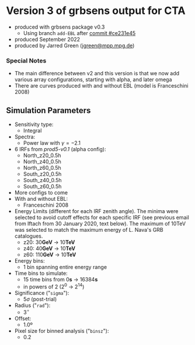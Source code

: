 # Version 3 of grbsens output for CTA

- produced with grbsens package v0.3
  - Using branch `add-EBL` after [commit #ce231e45](https://github.com/astrojarred/grbsens/commit/ce231e454bdc028e6a02e72564707e8ee26875aa)
- produced September 2022
- produced by Jarred Green (jgreen@mpp.mpg.de)

### Special Notes

- The main difference between v2 and this version is that we now add various array configurations, starting with alpha, and later omega
- There are curves produced with and without EBL (model is Franceschini 2008)

## Simulation Parameters

- Sensitivity type:
  - Integral
- Spectra:
  - Power law with $\gamma = -2.1$
- 6 IRFs from _prod5-v0.1_ (alpha config):
  - North_z20_0.5h
  - North_z40_0.5h
  - North_z60_0.5h
  - South_z20_0.5h
  - South_z40_0.5h
  - South_z60_0.5h
- More configs to come
- With and without EBL:
  - Franceschini 2008
- Energy Limits (different for each IRF zenith angle). The minima were selected to avoid cutoff effects for each specific IRF (see previous email from Iftach from 30 January 2020, text below). The maximum of 10TeV was selected to match the maximum energy of L. Nava's GRB catalogues.
  - z20: 30**GeV** -> 10**TeV**
  - z40: 40**GeV** -> 10**TeV**
  - z60: 110**GeV** -> 10**TeV**
- Energy bins:
  - 1 bin spanning entire energy range
- Time bins to simulate:
  - 15 time bins from 0**s** -> 16384**s**
  - in powers of 2 ($2^0$ -> $2^{14}$)
- Significance ("`sigma`"):
  - $5\sigma$ (post-trial)
- Radius ("`rad`"):
  - $3^{\circ}$
- Offset:
  - 1.0º
- Pixel size for binned analysis ("`binsz`"):
  - 0.2
